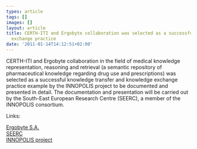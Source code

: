```yaml
---
types: article
tags: []
images: []
layout: article
title: CERTH-ITI and Ergobyte collaboration was selected as a successful knowledge
  exchange practice
date: '2011-01-14T14:12:51+02:00'
---
```

<p>CERTH-ITI and Ergobyte collaboration in the field of medical knowledge representation, reasoning and retrieval (a semantic repository of pharmaceutical knowledge regarding drug use and prescriptions) was selected as a successful knowledge transfer and knowledge exchange practice example by the INNOPOLIS project to be documented and presented in detail. The documentation and presentation will be carried out by the South-East European Research Centre (SEERC), a member of the INNOPOLIS consortium.</p><p>Links:</p><p><a href="http://www.ergobyte.gr">Ergobyte S.A.</a><br />
<a href="http://www.seerc.org">SEERC</a><br />
<a href="http://www.inno-polis.eu/">INNOPOLIS project</a></p>
